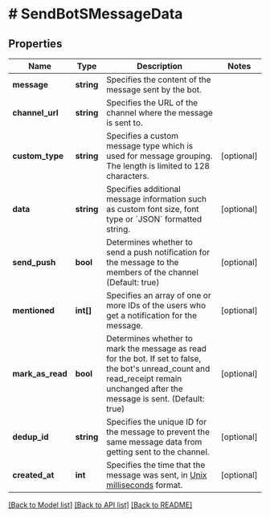 # # SendBotSMessageData

## Properties

Name | Type | Description | Notes
------------ | ------------- | ------------- | -------------
**message** | **string** | Specifies the content of the message sent by the bot. |
**channel_url** | **string** | Specifies the URL of the channel where the message is sent to. |
**custom_type** | **string** | Specifies a custom message type which is used for message grouping. The length is limited to 128 characters. | [optional]
**data** | **string** | Specifies additional message information such as custom font size, font type or &#x60;JSON&#x60; formatted string. | [optional]
**send_push** | **bool** | Determines whether to send a push notification for the message to the members of the channel (Default: true) | [optional]
**mentioned** | **int[]** | Specifies an array of one or more IDs of the users who get a notification for the message. | [optional]
**mark_as_read** | **bool** | Determines whether to mark the message as read for the bot. If set to false, the bot&#39;s unread_count and read_receipt remain unchanged after the message is sent. (Default: true) | [optional]
**dedup_id** | **string** | Specifies the unique ID for the message to prevent the same message data from getting sent to the channel. | [optional]
**created_at** | **int** | Specifies the time that the message was sent, in [Unix milliseconds](/docs/chat/v3/platform-api/guides/miscellaneous#2-timestamps) format. | [optional]

[[Back to Model list]](../../README.md#models) [[Back to API list]](../../README.md#endpoints) [[Back to README]](../../README.md)
